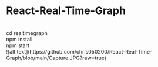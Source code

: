 # React-Real-Time-Graph
<br/>
cd realtimegraph <br/>
npm install <br/>
npm start <br/>
![alt text](https://github.com/chris050200/React-Real-Time-Graph/blob/main/Capture.JPG?raw=true)

